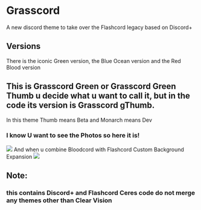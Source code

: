 # Grasscord
A new discord theme to take over the Flashcord legacy based on Discord+

## Versions
There is the iconic Green version, the Blue Ocean version and the Red Blood version

## This is Grasscord Green or Grasscord Green Thumb u decide what u want to call it, but in the code its version is Grasscord gThumb.
In this theme Thumb means Beta and Monarch means Dev

### I know U want to see the Photos so here it is!
![](https://ik.imagekit.io/zapgaming/image_2025-08-31_141447832.png?updatedAt=1756620893583)
And when u combine Bloodcord with Flashcord Custom Background Expansion
![](https://ik.imagekit.io/zapgaming/image_2025-08-31_150454891.png?updatedAt=1756623900487)


## Note:
### this contains Discord+ and Flashcord Ceres code do not merge any themes other than Clear Vision
